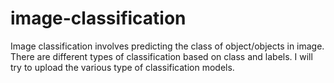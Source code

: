 # image-classification
Image classification involves predicting the class of object/objects in image. There are different types of classification based on class and labels. I will try to upload the various type of classification models.
